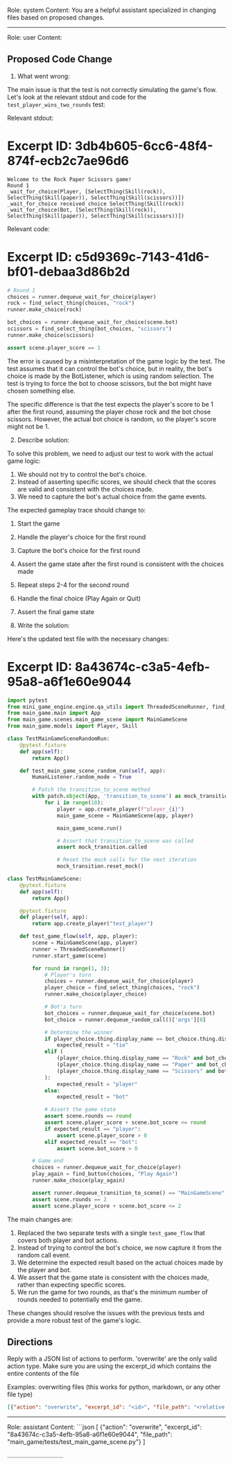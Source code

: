 Role: system
Content: You are a helpful assistant specialized in changing files based on proposed changes.
__________________
Role: user
Content: 
## Proposed Code Change
1. What went wrong:

The main issue is that the test is not correctly simulating the game's flow. Let's look at the relevant stdout and code for the `test_player_wins_two_rounds` test:

Relevant stdout:
# Excerpt ID: 3db4b605-6cc6-48f4-874f-ecb2c7ae96d6
```
Welcome to the Rock Paper Scissors game!
Round 1
_wait_for_choice(Player, [SelectThing(Skill(rock)), SelectThing(Skill(paper)), SelectThing(Skill(scissors))])
_wait_for_choice received choice SelectThing(Skill(rock))
_wait_for_choice(Bot, [SelectThing(Skill(rock)), SelectThing(Skill(paper)), SelectThing(Skill(scissors))])
```

Relevant code:
# Excerpt ID: c5d9369c-7143-41d6-bf01-debaa3d86b2d
```python
# Round 1
choices = runner.dequeue_wait_for_choice(player)
rock = find_select_thing(choices, "rock")
runner.make_choice(rock)

bot_choices = runner.dequeue_wait_for_choice(scene.bot)
scissors = find_select_thing(bot_choices, "scissors")
runner.make_choice(scissors)

assert scene.player_score == 1
```

The error is caused by a misinterpretation of the game logic by the test. The test assumes that it can control the bot's choice, but in reality, the bot's choice is made by the BotListener, which is using random selection. The test is trying to force the bot to choose scissors, but the bot might have chosen something else.

The specific difference is that the test expects the player's score to be 1 after the first round, assuming the player chose rock and the bot chose scissors. However, the actual bot choice is random, so the player's score might not be 1.

2. Describe solution:

To solve this problem, we need to adjust our test to work with the actual game logic:

1. We should not try to control the bot's choice.
2. Instead of asserting specific scores, we should check that the scores are valid and consistent with the choices made.
3. We need to capture the bot's actual choice from the game events.

The expected gameplay trace should change to:
1. Start the game
2. Handle the player's choice for the first round
3. Capture the bot's choice for the first round
4. Assert the game state after the first round is consistent with the choices made
5. Repeat steps 2-4 for the second round
6. Handle the final choice (Play Again or Quit)
7. Assert the final game state

3. Write the solution:

Here's the updated test file with the necessary changes:

# Excerpt ID: 8a43674c-c3a5-4efb-95a8-a6f1e60e9044
```python main_game/tests/test_main_game_scene.py
import pytest
from mini_game_engine.engine.qa_utils import ThreadedSceneRunner, find_select_thing, find_button
from main_game.main import App
from main_game.scenes.main_game_scene import MainGameScene
from main_game.models import Player, Skill

class TestMainGameSceneRandomRun:
    @pytest.fixture
    def app(self):
        return App()

    def test_main_game_scene_random_run(self, app):
        HumanListener.random_mode = True

        # Patch the transition_to_scene method
        with patch.object(App, 'transition_to_scene') as mock_transition:
            for i in range(10):
                player = app.create_player(f"player_{i}")
                main_game_scene = MainGameScene(app, player)

                main_game_scene.run()

                # Assert that transition_to_scene was called
                assert mock_transition.called

                # Reset the mock calls for the next iteration
                mock_transition.reset_mock()

class TestMainGameScene:
    @pytest.fixture
    def app(self):
        return App()

    @pytest.fixture
    def player(self, app):
        return app.create_player("test_player")

    def test_game_flow(self, app, player):
        scene = MainGameScene(app, player)
        runner = ThreadedSceneRunner()
        runner.start_game(scene)

        for round in range(1, 3):
            # Player's turn
            choices = runner.dequeue_wait_for_choice(player)
            player_choice = find_select_thing(choices, "rock")
            runner.make_choice(player_choice)

            # Bot's turn
            bot_choices = runner.dequeue_wait_for_choice(scene.bot)
            bot_choice = runner.dequeue_random_call()['args'][0]

            # Determine the winner
            if player_choice.thing.display_name == bot_choice.thing.display_name:
                expected_result = "tie"
            elif (
                (player_choice.thing.display_name == "Rock" and bot_choice.thing.display_name == "Scissors") or
                (player_choice.thing.display_name == "Paper" and bot_choice.thing.display_name == "Rock") or
                (player_choice.thing.display_name == "Scissors" and bot_choice.thing.display_name == "Paper")
            ):
                expected_result = "player"
            else:
                expected_result = "bot"

            # Assert the game state
            assert scene.rounds == round
            assert scene.player_score + scene.bot_score <= round
            if expected_result == "player":
                assert scene.player_score > 0
            elif expected_result == "bot":
                assert scene.bot_score > 0

        # Game end
        choices = runner.dequeue_wait_for_choice(player)
        play_again = find_button(choices, "Play Again")
        runner.make_choice(play_again)

        assert runner.dequeue_transition_to_scene() == "MainGameScene"
        assert scene.rounds == 2
        assert scene.player_score + scene.bot_score <= 2
```

The main changes are:
1. Replaced the two separate tests with a single `test_game_flow` that covers both player and bot actions.
2. Instead of trying to control the bot's choice, we now capture it from the random call event.
3. We determine the expected result based on the actual choices made by the player and bot.
4. We assert that the game state is consistent with the choices made, rather than expecting specific scores.
5. We run the game for two rounds, as that's the minimum number of rounds needed to potentially end the game.

These changes should resolve the issues with the previous tests and provide a more robust test of the game's logic.

## Directions
Reply with a JSON list of actions to perform. 'overwrite' are the only valid action type. 
Make sure you are using the excerpt_id which contains the entire contents of the file

Examples:
overwriting files (this works for python, markdown, or any other file type)
```json output_example1
[{"action": "overwrite", "excerpt_id": "<id>", "file_path": "<relative file path>"}]
```

__________________
Role: assistant
Content: ```json
[
    {"action": "overwrite", "excerpt_id": "8a43674c-c3a5-4efb-95a8-a6f1e60e9044", "file_path": "main_game/tests/test_main_game_scene.py"}
]
```
__________________
